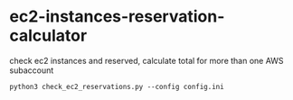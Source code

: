 # ec2-instances-reservation-calculator
check ec2 instances and reserved, calculate total for more than one AWS subaccount

`python3 check_ec2_reservations.py --config config.ini`
